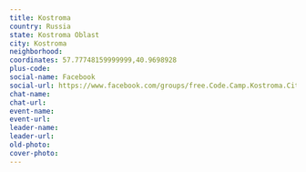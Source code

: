 ```yaml
---
title: Kostroma
country: Russia
state: Kostroma Oblast
city: Kostroma
neighborhood: 
coordinates: 57.77748159999999,40.9698928
plus-code:
social-name: Facebook
social-url: https://www.facebook.com/groups/free.Code.Camp.Kostroma.City/
chat-name:
chat-url:
event-name:
event-url:
leader-name:
leader-url:
old-photo: 
cover-photo:
---
```

